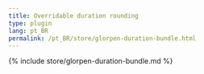 ```yaml
---
title: Overridable duration rounding
type: plugin
lang: pt_BR
permalink: /pt_BR/store/glorpen-duration-bundle.html
---
```


{% include store/glorpen-duration-bundle.md %}
